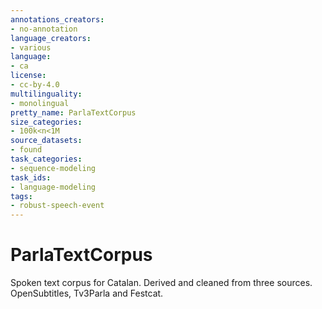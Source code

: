 ```yaml
---
annotations_creators:
- no-annotation
language_creators:
- various
language:
- ca
license:
- cc-by-4.0
multilinguality:
- monolingual
pretty_name: ParlaTextCorpus
size_categories:
- 100k<n<1M
source_datasets:
- found
task_categories:
- sequence-modeling
task_ids:
- language-modeling
tags:
- robust-speech-event
---
```

# ParlaTextCorpus
Spoken text corpus for Catalan. Derived and cleaned from three sources. OpenSubtitles, Tv3Parla and Festcat.